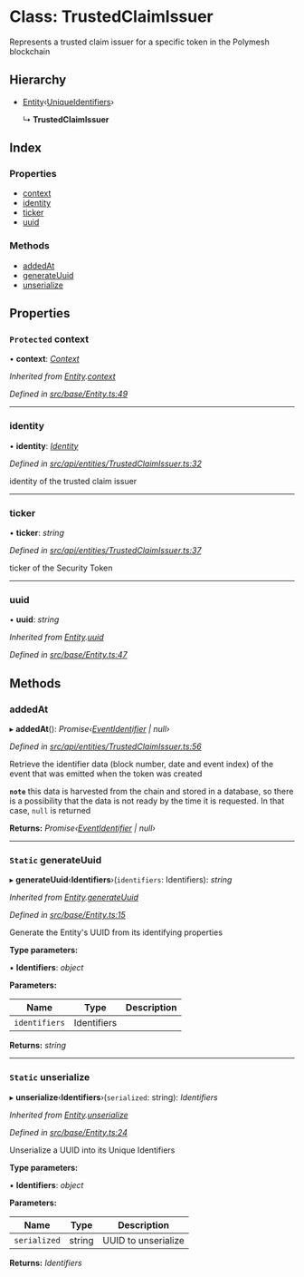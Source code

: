 # Class: TrustedClaimIssuer

Represents a trusted claim issuer for a specific token in the Polymesh blockchain

## Hierarchy

* [Entity](base.entity.md)‹[UniqueIdentifiers](../interfaces/api_entities.uniqueidentifiers.md)›

  ↳ **TrustedClaimIssuer**

## Index

### Properties

* [context](api_entities.trustedclaimissuer.md#protected-context)
* [identity](api_entities.trustedclaimissuer.md#identity)
* [ticker](api_entities.trustedclaimissuer.md#ticker)
* [uuid](api_entities.trustedclaimissuer.md#uuid)

### Methods

* [addedAt](api_entities.trustedclaimissuer.md#addedat)
* [generateUuid](api_entities.trustedclaimissuer.md#static-generateuuid)
* [unserialize](api_entities.trustedclaimissuer.md#static-unserialize)

## Properties

### `Protected` context

• **context**: *[Context](context.context-1.md)*

*Inherited from [Entity](base.entity.md).[context](base.entity.md#protected-context)*

*Defined in [src/base/Entity.ts:49](https://github.com/PolymathNetwork/polymesh-sdk/blob/7e9a732/src/base/Entity.ts#L49)*

___

###  identity

• **identity**: *[Identity](api_entities_identity.identity.md)*

*Defined in [src/api/entities/TrustedClaimIssuer.ts:32](https://github.com/PolymathNetwork/polymesh-sdk/blob/7e9a732/src/api/entities/TrustedClaimIssuer.ts#L32)*

identity of the trusted claim issuer

___

###  ticker

• **ticker**: *string*

*Defined in [src/api/entities/TrustedClaimIssuer.ts:37](https://github.com/PolymathNetwork/polymesh-sdk/blob/7e9a732/src/api/entities/TrustedClaimIssuer.ts#L37)*

ticker of the Security Token

___

###  uuid

• **uuid**: *string*

*Inherited from [Entity](base.entity.md).[uuid](base.entity.md#uuid)*

*Defined in [src/base/Entity.ts:47](https://github.com/PolymathNetwork/polymesh-sdk/blob/7e9a732/src/base/Entity.ts#L47)*

## Methods

###  addedAt

▸ **addedAt**(): *Promise‹[EventIdentifier](../interfaces/types.eventidentifier.md) | null›*

*Defined in [src/api/entities/TrustedClaimIssuer.ts:56](https://github.com/PolymathNetwork/polymesh-sdk/blob/7e9a732/src/api/entities/TrustedClaimIssuer.ts#L56)*

Retrieve the identifier data (block number, date and event index) of the event that was emitted when the token was created

**`note`** this data is harvested from the chain and stored in a database, so there is a possibility that the data is not ready by the time it is requested. In that case, `null` is returned

**Returns:** *Promise‹[EventIdentifier](../interfaces/types.eventidentifier.md) | null›*

___

### `Static` generateUuid

▸ **generateUuid**‹**Identifiers**›(`identifiers`: Identifiers): *string*

*Inherited from [Entity](base.entity.md).[generateUuid](base.entity.md#static-generateuuid)*

*Defined in [src/base/Entity.ts:15](https://github.com/PolymathNetwork/polymesh-sdk/blob/7e9a732/src/base/Entity.ts#L15)*

Generate the Entity's UUID from its identifying properties

**Type parameters:**

▪ **Identifiers**: *object*

**Parameters:**

Name | Type | Description |
------ | ------ | ------ |
`identifiers` | Identifiers |   |

**Returns:** *string*

___

### `Static` unserialize

▸ **unserialize**‹**Identifiers**›(`serialized`: string): *Identifiers*

*Inherited from [Entity](base.entity.md).[unserialize](base.entity.md#static-unserialize)*

*Defined in [src/base/Entity.ts:24](https://github.com/PolymathNetwork/polymesh-sdk/blob/7e9a732/src/base/Entity.ts#L24)*

Unserialize a UUID into its Unique Identifiers

**Type parameters:**

▪ **Identifiers**: *object*

**Parameters:**

Name | Type | Description |
------ | ------ | ------ |
`serialized` | string | UUID to unserialize  |

**Returns:** *Identifiers*

